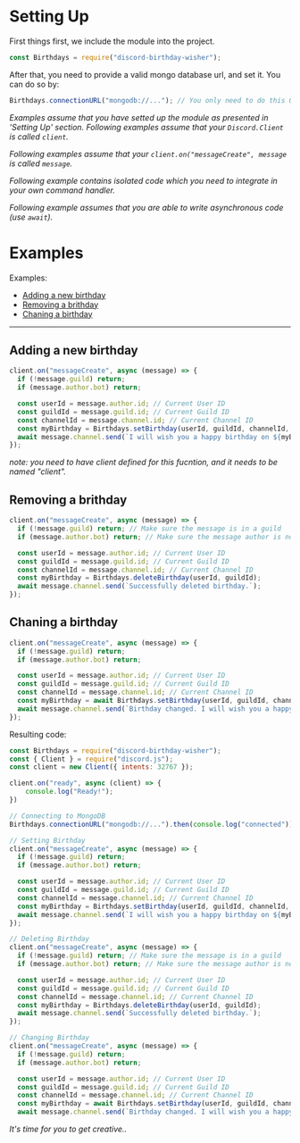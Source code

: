 # Setting Up

First things first, we include the module into the project.

```js
const Birthdays = require("discord-birthday-wisher");
```

After that, you need to provide a valid mongo database url, and set it. You can do so by:

```js
Birthdays.connectionURL("mongodb://..."); // You only need to do this ONCE per process.
```

_Examples assume that you have setted up the module as presented in 'Setting Up' section._
_Following examples assume that your `Discord.Client` is called `client`._

_Following examples assume that your `client.on("messageCreate", message` is called `message`._

_Following example contains isolated code which you need to integrate in your own command handler._

_Following example assumes that you are able to write asynchronous code (use `await`)._

# Examples

Examples:

- [Adding a new birthday](https://github.com/Abdelrahman-Mohammad/discord-birthday-wisher/tree/main/test#adding-a-new-birthday)
- [Removing a brithday](https://github.com/Abdelrahman-Mohammad/discord-birthday-wisher/tree/main/test#removing-a-birthday)
- [Chaning a birthday](https://github.com/Abdelrahman-Mohammad/discord-birthday-wisher/tree/main/test#changing-a-birthday)

---

## Adding a new birthday

```js
client.on("messageCreate", async (message) => {
  if (!message.guild) return;
  if (message.author.bot) return;

  const userId = message.author.id; // Current User ID
  const guildId = message.guild.id; // Current Guild ID
  const channelId = message.channel.id; // Current Channel ID
  const myBirthday = Birthdays.setBirthday(userId, guildId, channelId, 8, 11, 2005);
  await message.channel.send(`I will wish you a happy birthday on ${myBirthday.BirthdayDay}/${myBirthday.BirthdayMonth}/${myBirthday.BirthdayYear}`);
});
```
_note: you need to have client defined for this fucntion, and it needs to be named "client"._
  
## Removing a brithday

```js
client.on("messageCreate", async (message) => {
  if (!message.guild) return; // Make sure the message is in a guild
  if (message.author.bot) return; // Make sure the message author is not a bot

  const userId = message.author.id; // Current User ID
  const guildId = message.guild.id; // Current Guild ID
  const channelId = message.channel.id; // Current Channel ID
  const myBirthday = Birthdays.deleteBirthday(userId, guildId);
  await message.channel.send(`Successfully deleted birthday.`);
});
```

## Chaning a birthday

```js
client.on("messageCreate", async (message) => {
  if (!message.guild) return;
  if (message.author.bot) return;

  const userId = message.author.id; // Current User ID
  const guildId = message.guild.id; // Current Guild ID
  const channelId = message.channel.id; // Current Channel ID
  const myBirthday = await Birthdays.setBirthday(userId, guildId, channelId, 8, 11, 2005);
  await message.channel.send(`Birthday changed. I will wish you a happy birthday on ${myBirthday.BirthdayDay}/${myBirthday.BirthdayMonth}/${myBirthday.BirthdayYear}`);
});
```

Resulting code:

```js
const Birthdays = require("discord-birthday-wisher");
const { Client } = require("discord.js");
const client = new Client({ intents: 32767 });

client.on("ready", async (client) => {
    console.log("Ready!");
})

// Connecting to MongoDB
Birthdays.connectionURL("mongodb://...").then(console.log("connected"));

// Setting Birthday
client.on("messageCreate", async (message) => {
  if (!message.guild) return;
  if (message.author.bot) return;

  const userId = message.author.id; // Current User ID
  const guildId = message.guild.id; // Current Guild ID
  const channelId = message.channel.id; // Current Channel ID
  const myBirthday = Birthdays.setBirthday(userId, guildId, channelId, 8, 11, 2005);
  await message.channel.send(`I will wish you a happy birthday on ${myBirthday.BirthdayDay}/${myBirthday.BirthdayMonth}/${myBirthday.BirthdayYear}`);
});

// Deleting Birthday
client.on("messageCreate", async (message) => {
  if (!message.guild) return; // Make sure the message is in a guild
  if (message.author.bot) return; // Make sure the message author is not a bot

  const userId = message.author.id; // Current User ID
  const guildId = message.guild.id; // Current Guild ID
  const channelId = message.channel.id; // Current Channel ID
  const myBirthday = Birthdays.deleteBirthday(userId, guildId);
  await message.channel.send(`Successfully deleted birthday.`);
});

// Changing Birthday
client.on("messageCreate", async (message) => {
  if (!message.guild) return;
  if (message.author.bot) return;

  const userId = message.author.id; // Current User ID
  const guildId = message.guild.id; // Current Guild ID
  const channelId = message.channel.id; // Current Channel ID
  const myBirthday = await Birthdays.setBirthday(userId, guildId, channelId, 8, 11, 2005);
  await message.channel.send(`Birthday changed. I will wish you a happy birthday on ${myBirthday.BirthdayDay}/${myBirthday.BirthdayMonth}/${myBirthday.BirthdayYear}`);
```

_It's time for you to get creative.._
